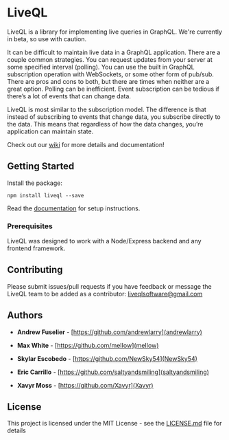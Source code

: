 # LiveQL
LiveQL is a library for implementing live queries in GraphQL. We're currently in beta, so use with caution. 

It can be difficult to maintain live data in a GraphQL application. There are a couple common strategies. You can request updates from your server at some specified interval (polling). You can use the built in GraphQL subscription operation with WebSockets, or some other form of pub/sub. There are pros and cons to both, but there are times when neither are a great option. Polling can be inefficient. Event subscription can be tedious if there’s a lot of events that can change data. 

LiveQL is most similar to the subscription model. The difference is that instead of subscribing to events that change data, you subscribe directly to the data. This means that regardless of how the data changes, you’re application can maintain state.

Check out our [wiki](https://github.com/LiveQL/LiveQL/wiki) for more details and documentation!

## Getting Started
Install the package:
```
npm install liveql --save
```
Read the [documentation](https://github.com/LiveQL/LiveQL/wiki) for setup instructions.

### Prerequisites

LiveQL was designed to work with a Node/Express backend and any frontend framework. 

## Contributing

Please submit issues/pull requests if you have feedback or message the LiveQL team to be added as a contributor: liveqlsoftware@gmail.com

## Authors

* **Andrew Fuselier** - [https://github.com/andrewlarry](andrewlarry)

* **Max White** - [https://github.com/meIIow](meIIow)

* **Skylar Escobedo** - [https://github.com/NewSky54](NewSky54)

* **Eric Carrillo** - [https://github.com/saltyandsmiling](saltyandsmiling)

* **Xavyr Moss** - [https://github.com/Xavyr](Xavyr)

## License

This project is licensed under the MIT License - see the [LICENSE.md](LICENSE.md) file for details
